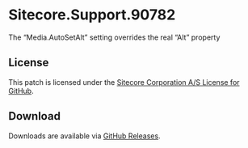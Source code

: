 # Sitecore.Support.90782
The &#8220;Media.AutoSetAlt&#8221; setting overrides the real &#8220;Alt&#8221; property

## License  
This patch is licensed under the [Sitecore Corporation A/S License for GitHub](https://github.com/sitecoresupport/Sitecore.Support.90782/blob/master/LICENSE).  

## Download  
Downloads are available via [GitHub Releases](https://github.com/sitecoresupport/Sitecore.Support.90782/releases).  
